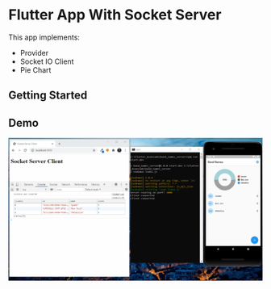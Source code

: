 # Flutter App With Socket Server

This app implements:
- Provider
- Socket IO Client
- Pie Chart

## Getting Started

## Demo

![flutter-socket-server](./external_media/flutter-socket-server.gif)

